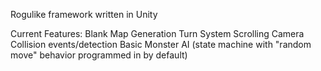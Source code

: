 Rogulike framework written in Unity

Current Features:
Blank Map Generation
Turn System
Scrolling Camera
Collision events/detection
Basic Monster AI (state machine with "random move" behavior programmed in by default)
